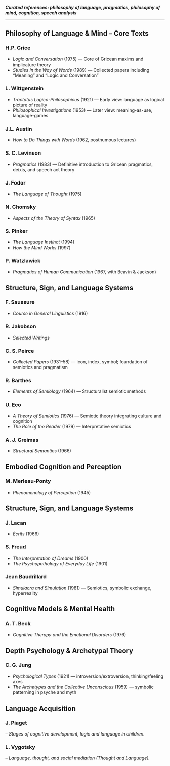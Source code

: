 ***Curated references: philosophy of language, pragmatics, philosophy of mind, cognition, speech analysis***

---

## Philosophy of Language & Mind – Core Texts

### H.P. Grice
- *Logic and Conversation* (1975) — Core of Gricean maxims and implicature theory  
- *Studies in the Way of Words* (1989) — Collected papers including “Meaning” and “Logic and Conversation”

### L. Wittgenstein
- *Tractatus Logico-Philosophicus* (1921) — Early view: language as logical picture of reality  
- *Philosophical Investigations* (1953) — Later view: meaning-as-use, language-games

### J.L. Austin
- *How to Do Things with Words* (1962, posthumous lectures)

### S. C. Levinson
- *Pragmatics* (1983) — Definitive introduction to Gricean pragmatics, deixis, and speech act theory

### J. Fodor
- *The Language of Thought* (1975)

### N. Chomsky
- *Aspects of the Theory of Syntax* (1965)

### S. Pinker
- *The Language Instinct* (1994)
- *How the Mind Works* (1997)

### P. Watzlawick
- *Pragmatics of Human Communication* (1967, with Beavin & Jackson)

## Structure, Sign, and Language Systems

### F. Saussure
- *Course in General Linguistics* (1916)

### R. Jakobson
- *Selected Writings*

### C. S. Peirce
- *Collected Papers* (1931–58) — icon, index, symbol; foundation of semiotics and pragmatism

### R. Barthes
- *Elements of Semiology* (1964) — Structuralist semiotic methods

### U. Eco
- *A Theory of Semiotics* (1976) — Semiotic theory integrating culture and cognition
- *The Role of the Reader* (1979) — Interpretative semiotics

### A. J. Greimas
- *Structural Semantics* (1966) 

## Embodied Cognition and Perception

### M. Merleau-Ponty
- *Phenomenology of Perception* (1945)

## Structure, Sign, and Language Systems

### J. Lacan
- *Écrits* (1966)

### S. Freud
- *The Interpretation of Dreams* (1900)
- *The Psychopathology of Everyday Life* (1901)

### Jean Baudrillard

- *Simulacra and Simulation* (1981) — Semiotics, symbolic exchange, hyperreality

## Cognitive Models & Mental Health
 
### A. T. Beck
- *Cognitive Therapy and the Emotional Disorders* (1976)

## Depth Psychology & Archetypal Theory

### C. G. Jung

- *Psychological Types* (1921) — introversion/extroversion, thinking/feeling axes
- *The Archetypes and the Collective Unconscious* (1959) — symbolic patterning in psyche and myth

## Language Acquisition  

### J. Piaget 

– *Stages of cognitive development, logic and language in children.*

### L. Vygotsky 

– *Language, thought, and social mediation (Thought and Language).*

